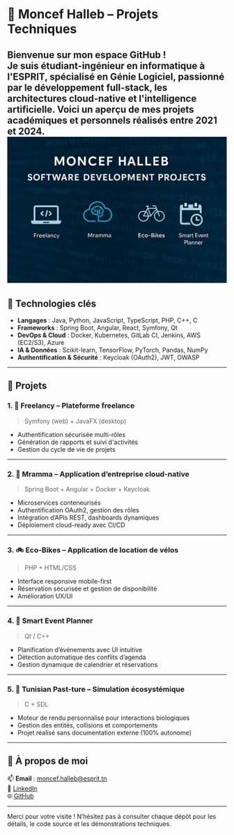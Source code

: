 
# 🚀 Moncef Halleb – Projets Techniques

Bienvenue sur mon espace GitHub !  
Je suis étudiant-ingénieur en informatique à l'ESPRIT, spécialisé en Génie Logiciel, passionné par le développement full-stack, les architectures cloud-native et l'intelligence artificielle. Voici un aperçu de mes projets académiques et personnels réalisés entre 2021 et 2024.
![Moncef Halleb – Projets](./moncef-banner.png)
---

## 🔧 Technologies clés
- **Langages** : Java, Python, JavaScript, TypeScript, PHP, C++, C
- **Frameworks** : Spring Boot, Angular, React, Symfony, Qt
- **DevOps & Cloud** : Docker, Kubernetes, GitLab CI, Jenkins, AWS (EC2/S3), Azure
- **IA & Données** : Scikit-learn, TensorFlow, PyTorch, Pandas, NumPy
- **Authentification & Sécurité** : Keycloak (OAuth2), JWT, OWASP

---

## 📁 Projets

### 1. 💼 **Freelancy** – Plateforme freelance
> Symfony (web) + JavaFX (desktop)  
- Authentification sécurisée multi-rôles  
- Génération de rapports et suivi d'activités  
- Gestion du cycle de vie de projets

---

### 2. 🧭 **Mramma** – Application d’entreprise cloud-native
> Spring Boot + Angular + Docker + Keycloak  
- Microservices conteneurisés  
- Authentification OAuth2, gestion des rôles  
- Intégration d’APIs REST, dashboards dynamiques  
- Déploiement cloud-ready avec CI/CD

---

### 3. 🚲 **Eco-Bikes** – Application de location de vélos
> PHP + HTML/CSS  
- Interface responsive mobile-first  
- Réservation sécurisée et gestion de disponibilité  
- Amélioration UX/UI

---

### 4. 📅 **Smart Event Planner**
> Qt / C++  
- Planification d’événements avec UI intuitive  
- Détection automatique des conflits d’agenda  
- Gestion dynamique de calendrier et réservations

---

### 5. 🌿 **Tunisian Past-ture** – Simulation écosystémique
> C + SDL  
- Moteur de rendu personnalisé pour interactions biologiques  
- Gestion des entités, collisions et comportements  
- Projet réalisé sans documentation externe (100% autonome)

---

## 👤 À propos de moi

📫 **Email** : moncef.halleb@esprit.tn  
🔗 [LinkedIn](https://www.linkedin.com/in/moncef-halleb-a01a75237/)  
🌐 [GitHub](https://github.com/moncefhalleb)

---

Merci pour votre visite ! N’hésitez pas à consulter chaque dépôt pour les détails, le code source et les démonstrations techniques.

